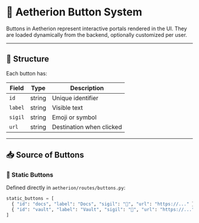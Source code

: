 # 📜 Aetherion Button System

Buttons in Aetherion represent interactive portals rendered in the UI. They are loaded dynamically from the backend, optionally customized per user.

---

## 🔘 Structure

Each button has:

| Field   | Type   | Description                  |
|---------|--------|------------------------------|
| `id`    | string | Unique identifier            |
| `label` | string | Visible text                 |
| `sigil` | string | Emoji or symbol              |
| `url`   | string | Destination when clicked     |

---

## 📥 Source of Buttons

### 🧱 Static Buttons
Defined directly in `aetherion/routes/buttons.py`:

```python
static_buttons = [
  { "id": "docs", "label": "Docs", "sigil": "📜", "url": "https://..." },
  { "id": "vault", "label": "Vault", "sigil": "🔐", "url": "https://..." },
]
